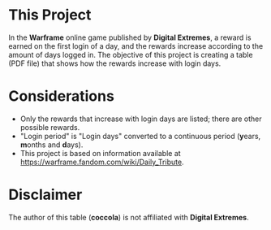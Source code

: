 # This Project
In the **Warframe** online game published by **Digital Extremes**, a reward is earned on the first login of a day, and the rewards increase according to the amount of days logged in. The objective of this project is creating a table (PDF file) that shows how the rewards increase with login days.

# Considerations
* Only the rewards that increase with login days are listed; there are other possible rewards.
* "Login period" is "Login days" converted to a continuous period (**y**ears, **m**onths and **d**ays).
* This project is based on information available at https://warframe.fandom.com/wiki/Daily_Tribute.

# Disclaimer
The author of this table (**coccola**) is not affiliated with **Digital Extremes**.
